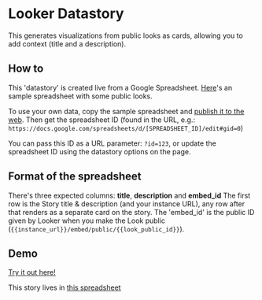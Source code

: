 <h1>Looker Datastory</h1>

This generates visualizations from public looks as cards, allowing you to add context (title and a description).

<h2>How to</h2>

<p>
  This 'datastory' is created live from a Google Spreadsheet. <a href="https://docs.google.com/spreadsheets/d/151wYbceiQIj8NEBiLCZNDFX1CEtirddu7tCOU4NR6AA/edit#gid=0" target="_blank">Here</a>'s an sample spreadsheet with some public looks.
</p>
<p>
  To use your own data, copy the sample spreadsheet and <a href="https://support.google.com/docs/answer/37579">publish it to the web</a>. Then get the spreadsheet ID (found in the URL, e.g.: <code>https://docs.google.com/spreadsheets/d/[SPREADSHEET_ID]/edit#gid=0</code>)
</p>
<p>
  You can pass this ID as a URL parameter: <code>?id=123</code>, or update the spreadsheet ID using the datastory options on the page.
</p>

<h2>Format of the spreadsheet</h2>

There's three expected columns: **title**, **description** and **embed_id**
The first row is the Story title & description (and your instance URL), any row after that renders as a separate card on the story. The 'embed_id' is the public ID given by Looker when you make the Look public (`{{instance_url}}/embed/public/{{look_public_id}}`).

<h2>Demo</h2>

[Try it out here!](https://rawgit.com/brechtv/looker_datastory/master/index.html)

This story lives in [this spreadsheet](https://docs.google.com/spreadsheets/d/151wYbceiQIj8NEBiLCZNDFX1CEtirddu7tCOU4NR6AA/edit#gid=0)
